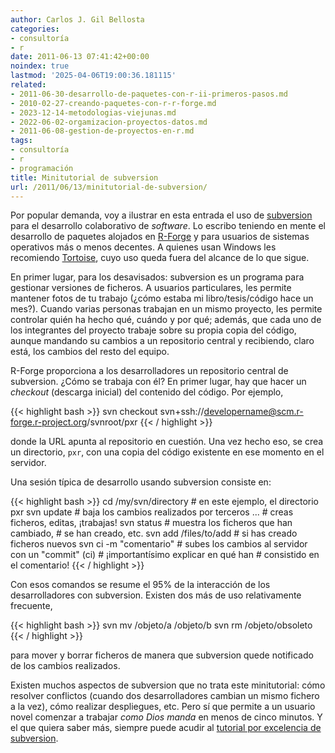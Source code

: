 ```yaml
---
author: Carlos J. Gil Bellosta
categories:
- consultoría
- r
date: 2011-06-13 07:41:42+00:00
noindex: true
lastmod: '2025-04-06T19:00:36.181115'
related:
- 2011-06-30-desarrollo-de-paquetes-con-r-ii-primeros-pasos.md
- 2010-02-27-creando-paquetes-con-r-r-forge.md
- 2023-12-14-metodologias-viejunas.md
- 2022-06-02-orgamizacion-proyectos-datos.md
- 2011-06-08-gestion-de-proyectos-en-r.md
tags:
- consultoría
- r
- programación
title: Minitutorial de subversion
url: /2011/06/13/minitutorial-de-subversion/
---
```


Por popular demanda, voy a ilustrar en esta entrada el uso de [subversion](http://subversion.apache.org/) para el desarrollo colaborativo de _software_. Lo escribo teniendo en mente el desarrollo de paquetes alojados en [R-Forge](https://r-forge.r-project.org/) y para usuarios de sistemas operativos más o menos decentes. A quienes usan Windows les recomiendo [Tortoise](http://tortoisesvn.tigris.org/), cuyo uso queda fuera del alcance de lo que sigue.

En primer lugar, para los desavisados: subversion es un programa para gestionar versiones de ficheros. A usuarios particulares, les permite mantener fotos de tu trabajo (¿cómo estaba mi libro/tesis/código hace un mes?). Cuando varias personas trabajan en un mismo proyecto, les permite controlar quién ha hecho qué, cuándo y por qué; además, que cada uno de los integrantes del proyecto trabaje sobre su propia copia del código, aunque mandando su cambios a un repositorio central y recibiendo, claro está, los cambios del resto del equipo.

R-Forge proporciona a los desarrolladores un repositorio central de subversion. ¿Cómo se trabaja con él? En primer lugar, hay que hacer un _checkout_ (descarga inicial) del contenido del código. Por ejemplo,

{{< highlight bash >}}
svn checkout svn+ssh://developername@scm.r-forge.r-project.org/svnroot/pxr
{{< / highlight >}}

donde la URL apunta al repositorio en cuestión. Una vez hecho eso, se crea un directorio, `pxr`, con una copia del código existente en ese momento en el servidor.

Una sesión típica de desarrollo usando subversion consiste en:



{{< highlight bash >}}
    cd /my/svn/directory      # en este ejemplo, el directorio pxr
    svn update                # baja los cambios realizados por terceros
    ...                      # creas ficheros, editas, ¡trabajas!
    svn status                # muestra los ficheros que han cambiado,
                              # se han creado, etc.
    svn add /files/to/add     # si has creado ficheros nuevos
    svn ci -m "comentario"    # subes los cambios al servidor con un "commit" (ci)
                              # ¡importantísimo explicar en qué han
                              # consistido en el comentario!
{{< / highlight >}}


Con esos comandos se resume el 95% de la interacción de los desarrolladores con subversion. Existen dos más de uso relativamente frecuente,



{{< highlight bash >}}
svn mv /objeto/a  /objeto/b
svn rm /objeto/obsoleto
{{< / highlight >}}


para mover y borrar ficheros de manera que subversion quede notificado de los cambios realizados.

Existen muchos aspectos de subversion que no trata este minitutorial: cómo resolver conflictos (cuando dos desarrolladores cambian un mismo fichero a la vez), cómo realizar despliegues, etc. Pero sí que permite a un usuario novel comenzar a trabajar _como Dios manda_ en menos de cinco minutos. Y el que quiera saber más, siempre puede acudir al [tutorial por excelencia de subversion](http://svnbook.red-bean.com/nightly/en/svn.tour.cycle.html).